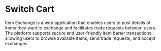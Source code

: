 # Switch Cart

Item Exchange is a web application that enables users to post details of items they want to exchange and facilitates trade requests between users. The platform supports secure and user-friendly item barter transactions, allowing users to browse available items, send trade requests, and accept exchanges.
